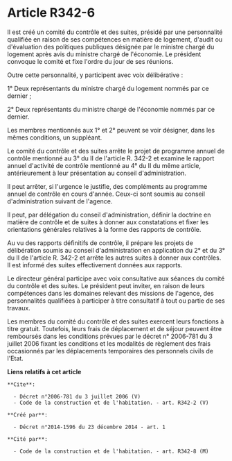 # Article R342-6

Il est créé un comité du contrôle et des suites, présidé par une personnalité qualifiée en raison de ses compétences en
matière de logement, d'audit ou d'évaluation des politiques publiques désignée par le ministre chargé du logement après avis
du ministre chargé de l'économie. Le président convoque le comité et fixe l'ordre du jour de ses réunions. 

Outre cette personnalité, y participent avec voix délibérative : 

1° Deux représentants du ministre chargé du logement nommés par ce dernier ; 

2° Deux représentants du ministre chargé de l'économie nommés par ce dernier. 

Les membres mentionnés aux 1° et 2° peuvent se voir désigner, dans les mêmes conditions, un suppléant. 

Le comité du contrôle et des suites arrête le projet de programme annuel de contrôle mentionné au 3° du II de l'article R.
342-2 et examine le rapport annuel d'activité de contrôle mentionné au 4° du II du même article, antérieurement à leur
présentation au conseil d'administration. 

Il peut arrêter, si l'urgence le justifie, des compléments au programme annuel de contrôle en cours d'année. Ceux-ci sont
soumis au conseil d'administration suivant de l'agence. 

Il peut, par délégation du conseil d'administration, définir la doctrine en matière de contrôle et de suites à donner aux
constatations et fixer les orientations générales relatives à la forme des rapports de contrôle. 

Au vu des rapports définitifs de contrôle, il prépare les projets de délibération soumis au conseil d'administration en
application du 2° et du 3° du II de l'article R. 342-2 et arrête les autres suites à donner aux contrôles. Il est informé des
suites effectivement données aux rapports. 

Le directeur général participe avec voix consultative aux séances du comité du contrôle et des suites. Le président peut
inviter, en raison de leurs compétences dans les domaines relevant des missions de l'agence, des personnalités qualifiées à
participer à titre consultatif à tout ou partie de ses travaux. 

Les membres du comité du contrôle et des suites exercent leurs fonctions à titre gratuit. Toutefois, leurs frais de
déplacement et de séjour peuvent être remboursés dans les conditions prévues par le décret n° 2006-781 du 3 juillet 2006
fixant les conditions et les modalités de règlement des frais occasionnés par les déplacements temporaires des personnels
civils de l'Etat.

**Liens relatifs à cet article**

	**Cite**:

	  - Décret n°2006-781 du 3 juillet 2006 (V)
	  - Code de la construction et de l'habitation. - art. R342-2 (V)

	**Créé par**:

	  - Décret n°2014-1596 du 23 décembre 2014 - art. 1

	**Cité par**:

	  - Code de la construction et de l'habitation. - art. R342-8 (M)
